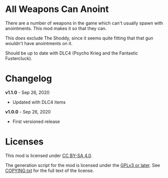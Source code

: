 All Weapons Can Anoint
======================

There are a number of weapons in the game which can't usually spawn with
anointments.  This mod makes it so that they can.

This *does* exclude The Shoddy, since it seems quite fitting that that
gun wouldn't have anointments on it.

Should be up to date with DLC4 (Psycho Krieg and the Fantastic Fustercluck).

Changelog
=========

**v1.1.0** - Sep 26, 2020
 * Updated with DLC4 items

**v1.0.0** - Sep 26, 2020
 * First versioned release
 
Licenses
========

This mod is licensed under [CC BY-SA 4.0](https://creativecommons.org/licenses/by-sa/4.0/).

The generation script for the mod is licensed under the
[GPLv3 or later](https://www.gnu.org/licenses/quick-guide-gplv3.html).
See [COPYING.txt](../../COPYING.txt) for the full text of the license.


